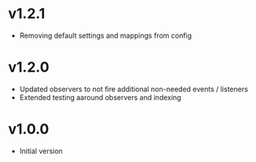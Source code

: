 # v1.2.1

- Removing default settings and mappings from config

# v1.2.0

- Updated observers to not fire additional non-needed events / listeners
- Extended testing aaround observers and indexing

# v1.0.0

- Initial version